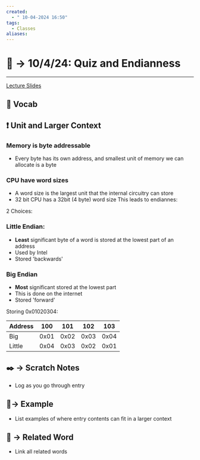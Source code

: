 ```yaml
---
created:
  - " 10-04-2024 16:50"
tags:
  - Classes
aliases:
---
```


# 📗 -> 10/4/24: Quiz and Endianness
---
[Lecture Slides](https://docs.google.com/presentation/d/1IeF5L5ctAIwiGFlJrs5pTeIUUNcjc_Au7ilmGt-u9N4/edit#slide=id.g1e7652563e_1_64)

## 🎤 Vocab


## ❗ Unit and Larger Context
### Memory is byte addressable
- Every byte has its own address, and smallest unit of memory we can allocate is a byte
### CPU have word sizes
- A word size is the largest unit that the internal circuitry can store
- 32 bit CPU has a 32bit (4 byte) word size
This leads to endiannes:

2 Choices:
### Little Endian:
- **Least** significant byte of a word is stored at the lowest part of an address
- Used by Intel
- Stored 'backwards'
### Big Endian
- **Most** significant stored at the lowest part
- This is done on the internet
- Stored 'forward'

Storing 0x01020304:

| Address | 100  | 101  | 102  | 103  |
| ------- | ---- | ---- | ---- | ---- |
| Big     | 0x01 | 0x02 | 0x03 | 0x04 |
| Little  | 0x04 | 0x03 | 0x02 | 0x01 |




## ✒️ -> Scratch Notes
- Log as you go through entry

## 🧪-> Example
- List examples of where entry contents can fit in a larger context

## 🔗 -> Related Word
- Link all related words

